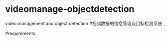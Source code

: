 # videomanage-objectdetection
video management and object detection
#视频数据的信息管理及目标检测系统

#requirements

